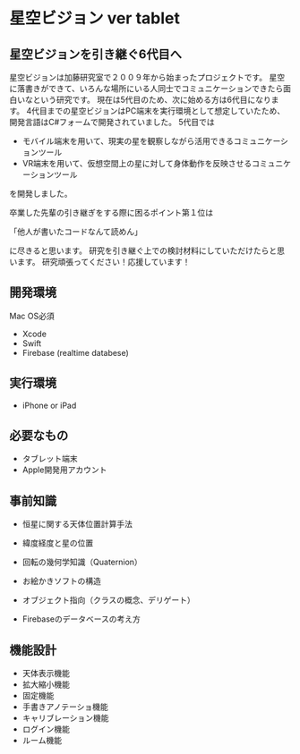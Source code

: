# 星空ビジョン ver tablet
## 星空ビジョンを引き継ぐ6代目へ
星空ビジョンは加藤研究室で２００９年から始まったプロジェクトです。
星空に落書きができて、いろんな場所にいる人同士でコミュニケーションできたら面白いなという研究です。
現在は5代目のため、次に始める方は6代目になります。
4代目までの星空ビジョンはPC端末を実行環境として想定していたため、開発言語はC#フォームで開発されていました。
5代目では
- モバイル端末を用いて、現実の星を観察しながら活用できるコミュニケーションツール
- VR端末を用いて、仮想空間上の星に対して身体動作を反映させるコミュニケーションツール

を開発しました。

卒業した先輩の引き継ぎをする際に困るポイント第１位は

「他人が書いたコードなんて読めん」

に尽きると思います。
研究を引き継ぐ上での検討材料にしていただけたらと思います。
研究頑張ってください！応援しています！

## 開発環境
Mac OS必須
- Xcode
- Swift
- Firebase (realtime databese)
## 実行環境
- iPhone or iPad

## 必要なもの
- タブレット端末
- Apple開発用アカウント

## 事前知識
- 恒星に関する天体位置計算手法
- 緯度経度と星の位置
- 回転の幾何学知識（Quaternion）
- お絵かきソフトの構造

- オブジェクト指向（クラスの概念、デリゲート）
- Firebaseのデータベースの考え方

## 機能設計
- 天体表示機能
- 拡大縮小機能
- 固定機能
- 手書きアノテーショ機能
- キャリブレーション機能
- ログイン機能
- ルーム機能
